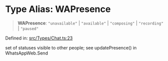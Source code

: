 # Type Alias: WAPresence

> **WAPresence**: `"unavailable"` \| `"available"` \| `"composing"` \| `"recording"` \| `"paused"`

Defined in: [src/Types/Chat.ts:23](https://github.com/Fokusdotid/Baileys/blob/c0c23ce3104b65dfcc64246c9ee8a49ef38993b5/src/Types/Chat.ts#L23)

set of statuses visible to other people; see updatePresence() in WhatsAppWeb.Send
